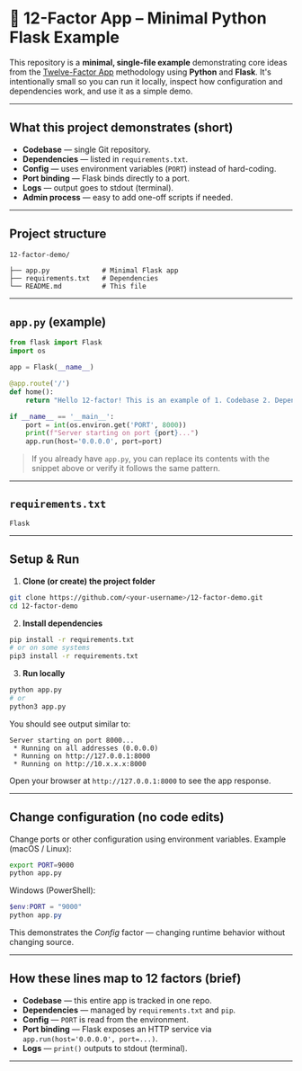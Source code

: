 # 🧩 12-Factor App – Minimal Python Flask Example

This repository is a **minimal, single-file example** demonstrating core ideas from the [Twelve-Factor App](https://12factor.net/) methodology using **Python** and **Flask**. It's intentionally small so you can run it locally, inspect how configuration and dependencies work, and use it as a simple demo.

---

## What this project demonstrates (short)

- **Codebase** — single Git repository.
- **Dependencies** — listed in `requirements.txt`.
- **Config** — uses environment variables (`PORT`) instead of hard-coding.
- **Port binding** — Flask binds directly to a port.
- **Logs** — output goes to stdout (terminal).
- **Admin process** — easy to add one-off scripts if needed.

---

## Project structure

```
12-factor-demo/

├── app.py             # Minimal Flask app
├── requirements.txt   # Dependencies
└── README.md          # This file
```

---

## `app.py` (example)

```python
from flask import Flask
import os

app = Flask(__name__)

@app.route('/')
def home():
    return "Hello 12-factor! This is an example of 1. Codebase 2. Dependencies 7. Port binding 11. Logs"

if __name__ == '__main__':
    port = int(os.environ.get('PORT', 8000))
    print(f"Server starting on port {port}...")
    app.run(host='0.0.0.0', port=port)
```

> If you already have `app.py`, you can replace its contents with the snippet above or verify it follows the same pattern.

---

## `requirements.txt`

```
Flask
```

---

## Setup & Run

1. **Clone (or create) the project folder**

```bash
git clone https://github.com/<your-username>/12-factor-demo.git
cd 12-factor-demo
```

2. **Install dependencies**

```bash
pip install -r requirements.txt
# or on some systems
pip3 install -r requirements.txt
```

3. **Run locally**

```bash
python app.py
# or
python3 app.py
```

You should see output similar to:

```
Server starting on port 8000...
 * Running on all addresses (0.0.0.0)
 * Running on http://127.0.0.1:8000
 * Running on http://10.x.x.x:8000
```

Open your browser at `http://127.0.0.1:8000` to see the app response.

---

## Change configuration (no code edits)

Change ports or other configuration using environment variables. Example (macOS / Linux):

```bash
export PORT=9000
python app.py
```

Windows (PowerShell):

```powershell
$env:PORT = "9000"
python app.py
```

This demonstrates the *Config* factor — changing runtime behavior without changing source.

---

## How these lines map to 12 factors (brief)

- **Codebase** — this entire app is tracked in one repo.
- **Dependencies** — managed by `requirements.txt` and `pip`.
- **Config** — `PORT` is read from the environment.
- **Port binding** — Flask exposes an HTTP service via `app.run(host='0.0.0.0', port=...)`.
- **Logs** — `print()` outputs to stdout (terminal).

---

